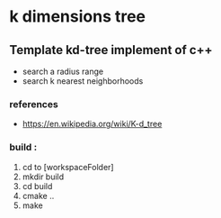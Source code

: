 # k dimensions tree #
## Template kd-tree implement of c++ 

* search a radius range 
* search k nearest neighborhoods

### references
* https://en.wikipedia.org/wiki/K-d_tree

### build :
1. cd to [workspaceFolder]
2. mkdir build
3. cd build 
4. cmake ..
5. make
